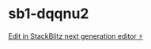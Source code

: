 # sb1-dqqnu2

[Edit in StackBlitz next generation editor ⚡️](https://stackblitz.com/~/github.com/Karamraj/sb1-dqqnu2)